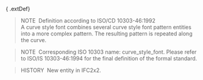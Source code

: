 { .extDef}
> NOTE&nbsp; Definition according to ISO/CD 10303-46:1992  
> A curve style font combines several curve style font pattern entities into a more complex pattern. The resulting pattern is repeated along the curve.

> NOTE&nbsp; Corresponding ISO 10303 name: curve_style_font. Please refer to ISO/IS 10303-46:1994 for the final definition of the formal standard.

> HISTORY&nbsp; New entity in IFC2x2.